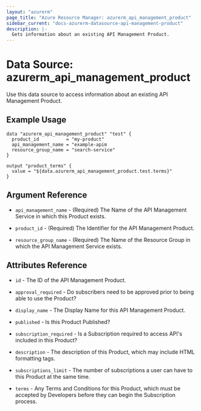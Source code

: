 ```yaml
---
layout: "azurerm"
page_title: "Azure Resource Manager: azurerm_api_management_product"
sidebar_current: "docs-azurerm-datasource-api-management-product"
description: |-
  Gets information about an existing API Management Product.
---
```


# Data Source: azurerm_api_management_product

Use this data source to access information about an existing API Management Product.

## Example Usage

```hcl
data "azurerm_api_management_product" "test" {
  product_id          = "my-product"
  api_management_name = "example-apim
  resource_group_name = "search-service"
}

output "product_terms" {
  value = "${data.azurerm_api_management_product.test.terms}"
}
```

## Argument Reference

* `api_management_name` - (Required) The Name of the API Management Service in which this Product exists.

* `product_id` - (Required) The Identifier for the API Management Product.

* `resource_group_name` - (Required) The Name of the Resource Group in which the API Management Service exists.

## Attributes Reference

* `id` - The ID of the API Management Product.

* `approval_required` - Do subscribers need to be approved prior to being able to use the Product?

* `display_name` - The Display Name for this API Management Product.

* `published` - Is this Product Published?

* `subscription_required` - Is a Subscription required to access API's included in this Product?

* `description` - The description of this Product, which may include HTML formatting tags.

* `subscriptions_limit` - The number of subscriptions a user can have to this Product at the same time.

* `terms` - Any Terms and Conditions for this Product, which must be accepted by Developers before they can begin the Subscription process.
